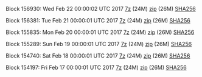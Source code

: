 Block 156930: Wed Feb 22 00:00:02 UTC 2017 [7z](https://transfer.sh/27rB5/bootstrap.dat.20170222.7z) (24M) [zip](https://transfer.sh/fe1sk/bootstrap.dat.20170222.zip) (26M) [SHA256](https://transfer.sh/op8tC/sha256.txt)

Block 156381: Tue Feb 21 00:00:01 UTC 2017 [7z](https://transfer.sh/dWnQV/bootstrap.dat.20170221.7z) (24M) [zip](https://transfer.sh/102s6N/bootstrap.dat.20170221.zip) (26M) [SHA256](https://transfer.sh/WgFWO/sha256.txt)

Block 155835: Mon Feb 20 00:00:01 UTC 2017 [7z](https://transfer.sh/chGWs/bootstrap.dat.20170220.7z) (24M) [zip](https://transfer.sh/qWnu3/bootstrap.dat.20170220.zip) (26M) [SHA256](https://transfer.sh/1NAFK/sha256.txt)

Block 155289: Sun Feb 19 00:00:01 UTC 2017 [7z](https://transfer.sh/OnPk/bootstrap.dat.20170219.7z) (24M) [zip](https://transfer.sh/RzBUj/bootstrap.dat.20170219.zip) (26M) [SHA256](https://transfer.sh/16bEQx/sha256.txt)

Block 154740: Sat Feb 18 00:00:01 UTC 2017 [7z](https://transfer.sh/ZQ7e5/bootstrap.dat.20170218.7z) (24M) [zip](https://transfer.sh/wnVAH/bootstrap.dat.20170218.zip) (26M) [SHA256](https://transfer.sh/pMbxm/sha256.txt)

Block 154197: Fri Feb 17 00:00:01 UTC 2017 [7z](https://transfer.sh/lDTyp/bootstrap.dat.20170217.7z) (24M) [zip](https://transfer.sh/slMjb/bootstrap.dat.20170217.zip) (26M) [SHA256](https://transfer.sh/15XiyL/sha256.txt)
